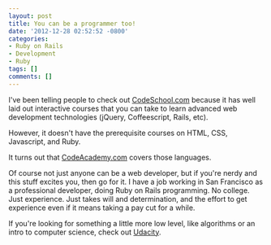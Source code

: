 ```yaml
---
layout: post
title: You can be a programmer too!
date: '2012-12-28 02:52:52 -0800'
categories:
- Ruby on Rails
- Development
- Ruby
tags: []
comments: []
---
```

I've been telling people to check out [CodeSchool.com](http://www.codeschool.com/) because it has well laid out interactive courses that you can take to learn advanced web development technologies (jQuery, Coffeescript, Rails, etc).

However, it doesn't have the prerequisite courses on HTML, CSS, Javascript, and Ruby.

It turns out that [CodeAcademy.com](http://www.codecademy.com/learn) covers those languages.

Of course not just anyone can be a web developer, but if you're nerdy and this stuff excites you, then go for it. I have a job working in San Francisco as a professional developer, doing Ruby on Rails programming. No college. Just experience. Just takes will and determination, and the effort to get experience even if it means taking a pay cut for a while.

If you're looking for something a little more low level, like algorithms or an intro to computer science, check out [Udacity](http://www.udacity.com/).
